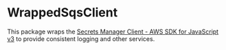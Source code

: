 # WrappedSqsClient

This package wraps the [Secrets Manager Client - AWS SDK for JavaScript v3](https://docs.aws.amazon.com/AWSJavaScriptSDK/v3/latest/clients/client-secrets-manager/index.html) to provide consistent logging and other services.
